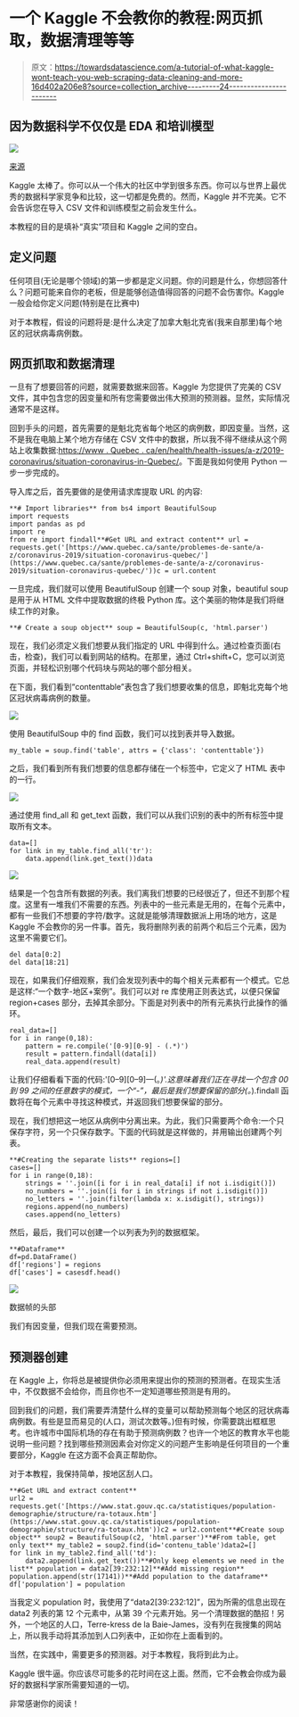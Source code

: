 # 一个 Kaggle 不会教你的教程:网页抓取，数据清理等等

> 原文：<https://towardsdatascience.com/a-tutorial-of-what-kaggle-wont-teach-you-web-scraping-data-cleaning-and-more-16d402a206e8?source=collection_archive---------24----------------------->

## 因为数据科学不仅仅是 EDA 和培训模型

![](img/00cbe32125f169231a46905daecbb0ba.png)

[来源](https://unsplash.com/photos/HpWwEURimK8)

Kaggle 太棒了。你可以从一个伟大的社区中学到很多东西。你可以与世界上最优秀的数据科学家竞争和比较，这一切都是免费的。然而，Kaggle 并不完美。它不会告诉您在导入 CSV 文件和训练模型之前会发生什么。

本教程的目的是填补“真实”项目和 Kaggle 之间的空白。

## **定义问题**

任何项目(无论是哪个领域)的第一步都是定义问题。你的问题是什么，你想回答什么？问题可能来自你的老板，但是能够创造值得回答的问题不会伤害你。Kaggle 一般会给你定义问题(特别是在比赛中)

对于本教程，假设的问题将是:是什么决定了加拿大魁北克省(我来自那里)每个地区的冠状病毒病例数。

## 网页抓取和数据清理

一旦有了想要回答的问题，就需要数据来回答。Kaggle 为您提供了完美的 CSV 文件，其中包含您的因变量和所有您需要做出伟大预测的预测器。显然，实际情况通常不是这样。

回到手头的问题，首先需要的是魁北克省每个地区的病例数，即因变量。当然，这不是我在电脑上某个地方存储在 CSV 文件中的数据，所以我不得不继续从这个网站上收集数据:[https://www . Quebec . ca/en/health/health-issues/a-z/2019-coronavirus/situation-coronavirus-in-Quebec/](https://www.quebec.ca/en/health/health-issues/a-z/2019-coronavirus/situation-coronavirus-in-quebec/)。下面是我如何使用 Python 一步一步完成的。

导入库之后，首先要做的是使用请求库提取 URL 的内容:

```
**# Import libraries** from bs4 import BeautifulSoup
import requests
import pandas as pd
import re
from re import findall**#Get URL and extract content** url = requests.get('[https://www.quebec.ca/sante/problemes-de-sante/a-z/coronavirus-2019/situation-coronavirus-quebec/'](https://www.quebec.ca/sante/problemes-de-sante/a-z/coronavirus-2019/situation-coronavirus-quebec/'))c = url.content
```

一旦完成，我们就可以使用 BeautifulSoup 创建一个 soup 对象，beautiful soup 是用于从 HTML 文件中提取数据的终极 Python 库。这个美丽的物体是我们将继续工作的对象。

```
**# Create a soup object** soup = BeautifulSoup(c, 'html.parser')
```

现在，我们必须定义我们想要从我们指定的 URL 中得到什么。通过检查页面(右击，检查)，我们可以看到网站的结构。在那里，通过 Ctrl+shift+C，您可以浏览页面，并轻松识别哪个代码块与网站的哪个部分相关。

在下面，我们看到“contenttable”表包含了我们想要收集的信息，即魁北克每个地区冠状病毒病例的数量。

![](img/0c399be55e2e13d38dea28af7fc88ccb.png)

使用 BeautifulSoup 中的 find 函数，我们可以找到表并导入数据。

```
my_table = soup.find('table', attrs = {'class': 'contenttable'})
```

之后，我们看到所有我们想要的信息都存储在一个标签中，它定义了 HTML 表中的一行。

![](img/5bafbbccc77aee3c27fcb689753c3c45.png)

通过使用 find_all 和 get_text 函数，我们可以从我们识别的表中的所有标签中提取所有文本。

```
data=[]
for link in my_table.find_all('tr'):
    data.append(link.get_text())data
```

![](img/cb0d6b698ae85ef59ce516f504f1d643.png)

结果是一个包含所有数据的列表。我们离我们想要的已经很近了，但还不到那个程度。这里有一堆我们不需要的东西。列表中的一些元素是无用的，在每个元素中，都有一些我们不想要的字符/数字。这就是能够清理数据派上用场的地方，这是 Kaggle 不会教你的另一件事。首先，我将删除列表的前两个和后三个元素，因为这里不需要它们。

```
del data[0:2]
del data[18:21]
```

现在，如果我们仔细观察，我们会发现列表中的每个相关元素都有一个模式。它总是这样:“一个数字-地区+案例”。我们可以对 re 库使用正则表达式，以便只保留 region+cases 部分，去掉其余部分。下面是对列表中的所有元素执行此操作的循环。

```
real_data=[]
for i in range(0,18):
    pattern = re.compile('[0-9][0-9] - (.*)')
    result = pattern.findall(data[i])
    real_data.append(result)
```

让我们仔细看看下面的代码:'[0–9][0–9]—(。*)'.这意味着我们正在寻找一个包含 00 到 99 之间的任意数字的模式，一个“-”，最后是我们想要保留的部分(。*).findall 函数将在每个元素中寻找这种模式，并返回我们想要保留的部分。

现在，我们想把这一地区从病例中分离出来。为此，我们只需要两个命令:一个只保存字符，另一个只保存数字。下面的代码就是这样做的，并用输出创建两个列表。

```
**#Creating the separate lists** regions=[]
cases=[]
for i in range(0,18):
    strings = ''.join([i for i in real_data[i] if not i.isdigit()])
    no_numbers = ''.join([i for i in strings if not i.isdigit()])
    no_letters = ''.join(filter(lambda x: x.isdigit(), strings))
    regions.append(no_numbers)
    cases.append(no_letters)
```

然后，最后，我们可以创建一个以列表为列的数据框架。

```
**#Dataframe**
df=pd.DataFrame()
df['regions'] = regions
df['cases'] = casesdf.head()
```

![](img/b4e34cd1c3a2ff101ddb3c68fccef1f1.png)

数据帧的头部

我们有因变量，但我们现在需要预测。

## 预测器创建

在 Kaggle 上，你将总是被提供你必须用来提出你的预测的预测者。在现实生活中，不仅数据不会给你，而且你也不一定知道哪些预测是有用的。

回到我们的问题，我们需要弄清楚什么样的变量可以帮助预测每个地区的冠状病毒病例数。有些是显而易见的(人口，测试次数等。)但有时候，你需要跳出框框思考。也许城市中国际机场的存在有助于预测病例数？也许一个地区的教育水平也能说明一些问题？找到哪些预测因素会对你定义的问题产生影响是任何项目的一个重要部分，Kaggle 在这方面不会真正帮助你。

对于本教程，我保持简单，按地区刮人口。

```
**#Get URL and extract content**
url2 = requests.get('[https://www.stat.gouv.qc.ca/statistiques/population-demographie/structure/ra-totaux.htm'](https://www.stat.gouv.qc.ca/statistiques/population-demographie/structure/ra-totaux.htm'))c2 = url2.content**#Create soup object** soup2 = BeautifulSoup(c2, 'html.parser')**#From table, get only text** my_table2 = soup2.find(id='contenu_table')data2=[]
for link in my_table2.find_all('td'):
    data2.append(link.get_text())**#Only keep elements we need in the list** population = data2[39:232:12]**#Add missing region** population.append(str(17141))**#Add population to the dataframe** df['population'] = population
```

当我定义 population 时，我使用了“data2[39:232:12]”，因为所需的信息出现在 data2 列表的第 12 个元素中，从第 39 个元素开始。另一个清理数据的酷招！另外，一个地区的人口，Terre-kress de la Baie-James，没有列在我搜集的网站上，所以我手动将其添加到人口列表中，正如你在上面看到的。

当然，在实践中，需要更多的预测器。对于本教程，我将到此为止。

Kaggle 很牛逼。你应该尽可能多的花时间在这上面。然而，它不会教会你成为最好的数据科学家所需要知道的一切。

非常感谢你的阅读！